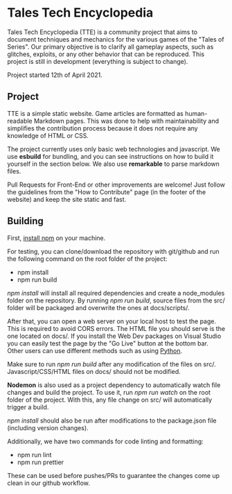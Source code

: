 # Tales Tech Encyclopedia

Tales Tech Encyclopedia (TTE) is a community project that aims to document techniques and mechanics for the various games of the "Tales of Series". Our primary objective is to clarify all gameplay aspects, such as glitches, exploits, or any other behavior that can be reproduced. This project is still in development (everything is subject to change).

Project started 12th of April 2021.

## Project

TTE is a simple static website. Game articles are formatted as human-readable Markdown pages. This was done to help with maintainability and simplifies the contribution process because it does not require any knowledge of HTML or CSS.

The project currently uses only basic web technologies and javascript. We use **esbuild** for bundling, and you can see instructions on how to build it yourself in the section below. We also use **remarkable** to parse markdown files.

Pull Requests for Front-End or other improvements are welcome! Just follow the guidelines from the "How to Contribute" page (in the footer of the website) and keep the site static and fast.

## Building

First, [install npm](https://www.npmjs.com/get-npm) on your machine.

For testing, you can clone/download the repository with git/github and run the following command on the root folder of the project:

- npm install
- npm run build

*npm install* will install all required dependencies and create a node_modules folder on the repository. By running *npm run build*, source files from the src/ folder will be packaged and overwrite the ones at docs/scripts/.

After that, you can open a web server on your local host to test the page. This is required to avoid CORS errors. The HTML file you should serve is the one located on docs/. If you install the Web Dev packages on Visual Studio you can easily test the page by the "Go Live" button at the bottom bar. Other users can use different methods such as using [Python](https://developer.mozilla.org/en-US/docs/Learn/Common_questions/set_up_a_local_testing_server).

Make sure to run *npm run build* after any modification of the files on src/. Javascript/CSS/HTML files on docs/ should not be modified.

**Nodemon** is also used as a project dependency to automatically watch file changes and build the project. To use it, run *npm run watch* on the root folder of the project. With this, any file change on src/ will automatically trigger a build.

*npm install* should also be run after modifications to the package.json file (including version changes).

Additionally, we have two commands for code linting and formatting:

- npm run lint
- npm run prettier

These can be used before pushes/PRs to guarantee the changes come up clean in our github workflow.
